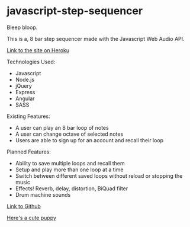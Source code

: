 # javascript-step-sequencer

Bleep bloop.

This is a, 8 bar step sequencer made with the Javascript Web Audio API.

[Link to the site on Heroku](https://stepsequencer.herokuapp.com/)

Technologies Used:
* Javascript
* Node.js
* jQuery
* Express
* Angular
* SASS

Existing Features:
* A user can play an 8 bar loop of notes
* A user can change octave of selected notes
* Users are able to sign up for an account and recall their loop

Planned Features:
* Ability to save multiple loops and recall them
* Setup and play more than one loop at a time
* Switch between different saved loops without reload or stopping the music
* Effects! Reverb, delay, distortion, BiQuad filter
* Drum machine sounds

[Link to Github](https://git.heroku.com/seen-it-heard-it.git)

[Here's a cute puppy](https://s-media-cache-ak0.pinimg.com/736x/35/a7/c3/35a7c3ecc2b71856aad4b12560b5f3d9.jpg)

